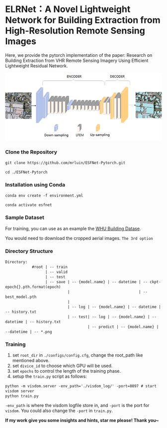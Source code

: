 # ELRNet：A Novel Lightweight Network for Building Extraction from High-Resolution Remote Sensing Images

Here, we provide the pytorch implementation of the paper: Research on Building Extraction from VHR Remote Sensing
Imagery Using Efficient Lightweight Residual Network.

![image-20210228153142126](./Architecture.tif)

### Clone the Repository
```
git clone https://github.com/mrluin/ESFNet-Pytorch.git
```
```
cd ./ESFNet-Pytorch
```


### Installation using Conda
```
conda env create -f environment.yml
```
```
conda activate esfnet
```

### Sample Dataset
For training, you can use as an example the [WHU Building Datase](study.rsgis.whu.edu.cn/pages/download/).

You would need to download the cropped aerial images. `The 3rd option`

### Directory Structure
```
Directory:
            #root | -- train 
                  | -- valid
                  | -- test
                  | -- save | -- {model.name} | -- datetime | -- ckpt-epoch{}.pth.format(epoch)
                            |                               | -- best_model.pth
                            |
                            | -- log | -- {model.name} | -- datetime | -- history.txt
                            | -- test| -- log | -- {model.name} | --datetime | -- history.txt
                                     | -- predict | -- {model.name} | --datetime | -- *.png
```
### Training
1. set `root_dir` in `./configs/config.cfg`, change the root_path like mentioned above.
2. set `divice_id` to choose which GPU will be used.
3. set `epochs` to control the length of the training phase.
4. setup the `train.py` script as follows:
```
python -m visdom.server -env_path='./visdom_log/' -port=8097 # start visdom server
python train.py
```
`-env_path` is where the visdom logfile store in, and `-port` is the port for `visdom`. You could also change the `-port` in `train.py`.



**If my work give you some insights and hints, star me please! Thank you~**
